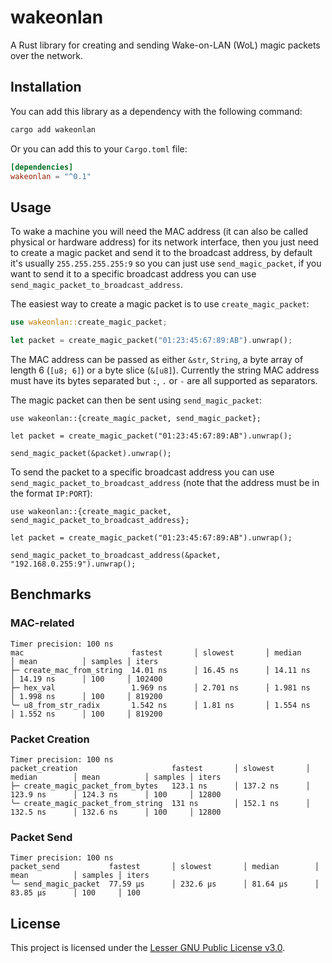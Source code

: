 # wakeonlan

A Rust library for creating and sending Wake-on-LAN (WoL) magic packets over the network.

## Installation

You can add this library as a dependency with the following command:

```bash
cargo add wakeonlan
```

Or you can add this to your `Cargo.toml` file:

```toml
[dependencies]
wakeonlan = "^0.1"
```

## Usage

To wake a machine you will need the MAC address (it can also be called physical or hardware address) for its network interface, then you just need to create a magic packet and send it to the broadcast address, by default it's usually `255.255.255.255:9` so you can just use `send_magic_packet`, if you want to send it to a specific broadcast address you can use `send_magic_packet_to_broadcast_address`.

The easiest way to create a magic packet is to use `create_magic_packet`:

```rust
use wakeonlan::create_magic_packet;

let packet = create_magic_packet("01:23:45:67:89:AB").unwrap();
```

The MAC address can be passed as either `&str`, `String`, a byte array of length 6 (`[u8; 6]`) or a byte slice (`&[u8]`). Currently the string MAC address must have its bytes separated but `:`, `.` or `-` are all supported as separators.

The magic packet can then be sent using `send_magic_packet`:

```rust,no_run
use wakeonlan::{create_magic_packet, send_magic_packet};

let packet = create_magic_packet("01:23:45:67:89:AB").unwrap();

send_magic_packet(&packet).unwrap();
```

To send the packet to a specific broadcast address you can use `send_magic_packet_to_broadcast_address` (note that the address must be in the format `IP:PORT`):

```rust,no_run
use wakeonlan::{create_magic_packet, send_magic_packet_to_broadcast_address};

let packet = create_magic_packet("01:23:45:67:89:AB").unwrap();

send_magic_packet_to_broadcast_address(&packet, "192.168.0.255:9").unwrap();
```

## Benchmarks

### MAC-related

```text
Timer precision: 100 ns
mac                        fastest       │ slowest       │ median        │ mean          │ samples │ iters
├─ create_mac_from_string  14.01 ns      │ 16.45 ns      │ 14.11 ns      │ 14.19 ns      │ 100     │ 102400
├─ hex_val                 1.969 ns      │ 2.701 ns      │ 1.981 ns      │ 1.998 ns      │ 100     │ 819200
╰─ u8_from_str_radix       1.542 ns      │ 1.81 ns       │ 1.554 ns      │ 1.552 ns      │ 100     │ 819200
```

### Packet Creation

```text
Timer precision: 100 ns
packet_creation                     fastest       │ slowest       │ median        │ mean          │ samples │ iters
├─ create_magic_packet_from_bytes   123.1 ns      │ 137.2 ns      │ 123.9 ns      │ 124.3 ns      │ 100     │ 12800
╰─ create_magic_packet_from_string  131 ns        │ 152.1 ns      │ 132.5 ns      │ 132.6 ns      │ 100     │ 12800
```

### Packet Send

```text
Timer precision: 100 ns
packet_send           fastest       │ slowest       │ median        │ mean          │ samples │ iters
╰─ send_magic_packet  77.59 µs      │ 232.6 µs      │ 81.64 µs      │ 83.85 µs      │ 100     │ 100
```

## License

This project is licensed under the [Lesser GNU Public License v3.0](https://www.gnu.org/licenses/lgpl-3.0.en.html).
